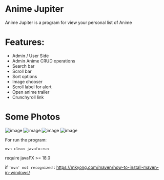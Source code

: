 # Anime Jupiter

Anime Jupiter is a program for view your personal list of Anime

# Features:
- Admin / User Side
- Admin Anime CRUD operations
- Search bar
- Scroll bar
- Sort options
- Image chooser
- Scroll label for alert
- Open anime trailer
- Crunchyroll link


# Some Photos

![image](https://user-images.githubusercontent.com/86069272/218032595-e7f4e18c-ae0d-42ad-bd7b-f561b46980d7.png)
![image](https://user-images.githubusercontent.com/86069272/218032644-397e5355-9a84-4f1e-9f2a-49bd89ddfb92.png)
![image](https://user-images.githubusercontent.com/86069272/218033222-c3ad8268-f264-49ef-843d-929e190d5210.png)
![image](https://user-images.githubusercontent.com/86069272/218033460-8cabe9e3-df0c-48ed-bec5-c71fcea9d9b8.png)



For run the program: 
```
mvn clean javafx:run
```
require javaFX >= 18.0

if ```'mvn' not recognized``` : 
https://mkyong.com/maven/how-to-install-maven-in-windows/
